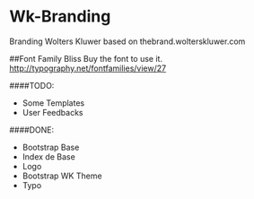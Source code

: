 # Wk-Branding
Branding Wolters Kluwer based on thebrand.wolterskluwer.com

##Font Family Bliss
Buy the font to use it.
http://typography.net/fontfamilies/view/27

####TODO:

* Some Templates
* User Feedbacks

####DONE:

* Bootstrap Base
* Index de Base
* Logo
* Bootstrap WK Theme
* Typo
